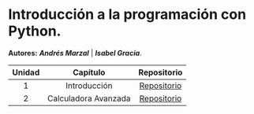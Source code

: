 # Introducción a la programación con Python.

**Autores:** ***Andrés Marzal*** | ***Isabel Gracia***.

| Unidad | Capítulo | Repositorio |
| :----: | :----: | :----: |
| 1 | Introducción | [Repositorio](https://github.com/jm-quintas/IntroduccionProgramacionPython/blob/main/Chapter_1-3/1_Introducci%C3%B3n.md) |
| 2 | Calculadora Avanzada | [Repositorio]() |
